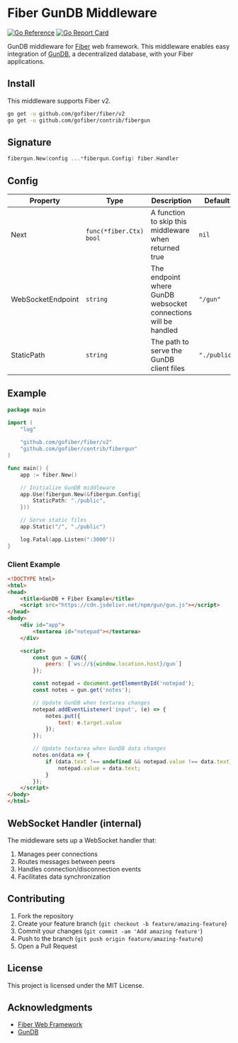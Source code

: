 # Fiber GunDB Middleware

[![Go Reference](https://pkg.go.dev/badge/github.com/gofiber/contrib/fibergun.svg)](https://pkg.go.dev/github.com/gofiber/contrib/fibergun)
[![Go Report Card](https://goreportcard.com/badge/github.com/gofiber/contrib/fibergun)](https://goreportcard.com/report/github.com/gofiber/contrib/fibergun)

GunDB middleware for [Fiber](https://github.com/gofiber/fiber) web framework. This middleware enables easy integration of [GunDB](https://gun.eco/), a decentralized database, with your Fiber applications.

## Install

This middleware supports Fiber v2.

```bash
go get -u github.com/gofiber/fiber/v2
go get -u github.com/gofiber/contrib/fibergun
```

## Signature

```go
fibergun.New(config ...*fibergun.Config) fiber.Handler
```

## Config

| Property          | Type     | Description                                                                  | Default    |
|------------------|----------|------------------------------------------------------------------------------|------------|
| Next             | `func(*fiber.Ctx) bool` | A function to skip this middleware when returned true         | `nil`      |
| WebSocketEndpoint| `string` | The endpoint where GunDB websocket connections will be handled              | `"/gun"`   |
| StaticPath       | `string` | The path to serve the GunDB client files                                   | `"./public"` |

## Example

```go
package main

import (
    "log"
    
    "github.com/gofiber/fiber/v2"
    "github.com/gofiber/contrib/fibergun"
)

func main() {
    app := fiber.New()

    // Initialize GunDB middleware
    app.Use(fibergun.New(&fibergun.Config{
        StaticPath: "./public",
    }))

    // Serve static files
    app.Static("/", "./public")

    log.Fatal(app.Listen(":3000"))
}
```

### Client Example

```html
<!DOCTYPE html>
<html>
<head>
    <title>GunDB + Fiber Example</title>
    <script src="https://cdn.jsdelivr.net/npm/gun/gun.js"></script>
</head>
<body>
    <div id="app">
        <textarea id="notepad"></textarea>
    </div>

    <script>
        const gun = GUN({
            peers: [`ws://${window.location.host}/gun`]
        });

        const notepad = document.getElementById('notepad');
        const notes = gun.get('notes');

        // Update GunDB when textarea changes
        notepad.addEventListener('input', (e) => {
            notes.put({
                text: e.target.value
            });
        });

        // Update textarea when GunDB data changes
        notes.on(data => {
            if (data.text !== undefined && notepad.value !== data.text) {
                notepad.value = data.text;
            }
        });
    </script>
</body>
</html>
```

## WebSocket Handler (internal)

The middleware sets up a WebSocket handler that:
1. Manages peer connections
2. Routes messages between peers
3. Handles connection/disconnection events
4. Facilitates data synchronization

## Contributing

1. Fork the repository
2. Create your feature branch (`git checkout -b feature/amazing-feature`)
3. Commit your changes (`git commit -am 'Add amazing feature'`)
4. Push to the branch (`git push origin feature/amazing-feature`)
5. Open a Pull Request

## License

This project is licensed under the MIT License.

## Acknowledgments

- [Fiber Web Framework](https://github.com/gofiber/fiber)
- [GunDB](https://gun.eco/)